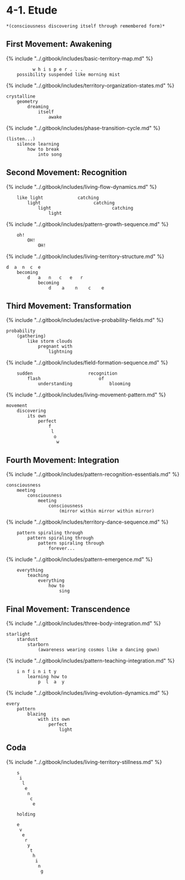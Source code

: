 # 4-1. Etude

```
*(consciousness discovering itself through remembered form)*
```

## First Movement: Awakening

{% include "../.gitbook/includes/basic-territory-map.md" %}

```
          w h i s p e r . . .
    possibility suspended like morning mist
```

{% include "../.gitbook/includes/territory-organization-states.md" %}

```
crystalline
    geometry
        dreaming
            itself
                awake
```

{% include "../.gitbook/includes/phase-transition-cycle.md" %}

```
(listen...)
    silence learning
        how to break
            into song
```

## Second Movement: Recognition

{% include "../.gitbook/includes/living-flow-dynamics.md" %}

```
    like light             catching
        light                    catching
            light                       catching
                light
```

{% include "../.gitbook/includes/pattern-growth-sequence.md" %}

```
    oh!
        OH!
            OH!
```

{% include "../.gitbook/includes/living-territory-structure.md" %}

```
d  a  n  c  e
    becoming
        d   a   n   c   e   r
            becoming
                d    a    n    c    e
```

## Third Movement: Transformation

{% include "../.gitbook/includes/active-probability-fields.md" %}

```
probability
    (gathering)
        like storm clouds
            pregnant with
                lightning
```

{% include "../.gitbook/includes/field-formation-sequence.md" %}

```
    sudden                     recognition
        flash                      of
            understanding              blooming
```

{% include "../.gitbook/includes/living-movement-pattern.md" %}

```
movement
    discovering
        its own
            perfect
                f
                 l
                  o
                   w
```

## Fourth Movement: Integration

{% include "../.gitbook/includes/pattern-recognition-essentials.md" %}

```
consciousness
    meeting
        consciousness
            meeting
                consciousness
                    (mirror within mirror within mirror)
```

{% include "../.gitbook/includes/territory-dance-sequence.md" %}

```
    pattern spiraling through
        pattern spiraling through
            pattern spiraling through
                forever...
```

{% include "../.gitbook/includes/pattern-emergence.md" %}

```
    everything
        teaching
            everything
                how to
                    sing
```

## Final Movement: Transcendence

{% include "../.gitbook/includes/three-body-integration.md" %}

```
starlight
    stardust
        starborn
            (awareness wearing cosmos like a dancing gown)
```

{% include "../.gitbook/includes/pattern-teaching-integration.md" %}

```
    i n f i n i t y
        learning how to
            p  l  a  y
```

{% include "../.gitbook/includes/living-evolution-dynamics.md" %}

```
every
    pattern
        blazing
            with its own
                perfect
                    light
```

## Coda

{% include "../.gitbook/includes/living-territory-stillness.md" %}

```
    s
     i
      l
       e
        n
         c
          e

    holding

    e
     v
      e
       r
        y
         t
          h
           i
            n
             g
```
